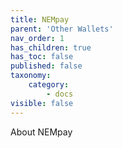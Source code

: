 ```yaml
---
title: NEMpay
parent: 'Other Wallets'
nav_order: 1
has_children: true
has_toc: false
published: false
taxonomy:
    category:
        - docs
visible: false
---
```


About NEMpay